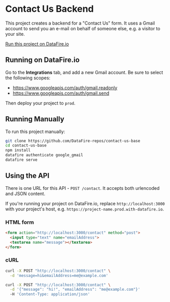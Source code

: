 # Contact Us Backend

This project creates a backend for a "Contact Us" form. It uses a Gmail account to send you an e-mail on behalf of someone else, e.g. a visitor to your site.

[Run this project on DataFire.io](https://app.datafire.io/projects?baseRepo=https:%2F%2Fgithub.com%2FDataFire-repos%2Fcontact-us-base)

## Running on DataFire.io
Go to the **Integrations** tab, and add a new Gmail account. Be sure to select the following scopes:
* https://www.googleapis.com/auth/gmail.readonly
* https://www.googleapis.com/auth/gmail.send

Then deploy your project to `prod`.

## Running Manually

To run this project manually:

```bash
git clone https://github.com/DataFire-repos/contact-us-base
cd contact-us-base
npm install
datafire authenticate google_gmail
datafire serve
```

## Using the API

There is one URL for this API - `POST /contact`. It accepts both urlencoded and JSON content.

If you're running your project on DataFire.io, replace `http://localhost:3000` with your project's host, e.g. `https://project-name.prod.with-datafire.io`.

### HTML form
```html
<form action="http://localhost:3000/contact" method="post">
  <input type="text" name="emailAddress">
  <textarea name="message"></textarea>
</form>
```

### cURL
```bash
curl -X POST "http://localhost:3000/contact" \
  -d 'message=hi&emailAddress=me@example.com'
```

```bash
curl -X POST "http://localhost:3000/contact" \
  -d '{"message": "hi!", "emailAddress": "me@example.com"}'
  -H 'Content-Type: application/json'
```
